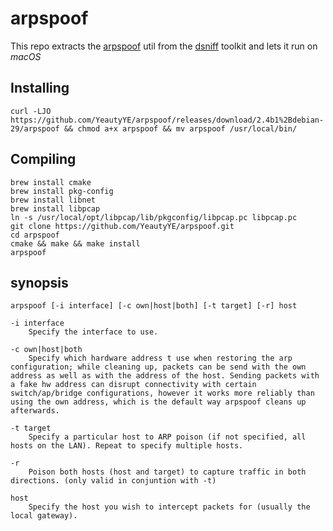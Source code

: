 # arpspoof
This repo extracts the [arpspoof](https://manpages.debian.org/stretch/dsniff/arpspoof.8.en.html) util from the [dsniff](https://tracker.debian.org/pkg/dsniff) toolkit and lets it run on *macOS*

## Installing

```shell
curl -LJO https://github.com/YeautyYE/arpspoof/releases/download/2.4b1%2Bdebian-29/arpspoof && chmod a+x arpspoof && mv arpspoof /usr/local/bin/
```

## Compiling

```shell
brew install cmake
brew install pkg-config
brew install libnet
brew install libpcap
ln -s /usr/local/opt/libpcap/lib/pkgconfig/libpcap.pc libpcap.pc
git clone https://github.com/YeautyYE/arpspoof.git
cd arpspoof
cmake && make && make install
arpspoof
```

## synopsis

`arpspoof [-i interface] [-c own|host|both] [-t target] [-r] host`

```
-i interface
	Specify the interface to use.
	
-c own|host|both
	Specify which hardware address t use when restoring the arp configuration; while cleaning up, packets can be send with the own address as well as with the address of the host. Sending packets with a fake hw address can disrupt connectivity with certain switch/ap/bridge configurations, however it works more reliably than using the own address, which is the default way arpspoof cleans up afterwards.
	
-t target
	Specify a particular host to ARP poison (if not specified, all hosts on the LAN). Repeat to specify multiple hosts.
	
-r
	Poison both hosts (host and target) to capture traffic in both directions. (only valid in conjuntion with -t)
	
host
	Specify the host you wish to intercept packets for (usually the local gateway).
```



